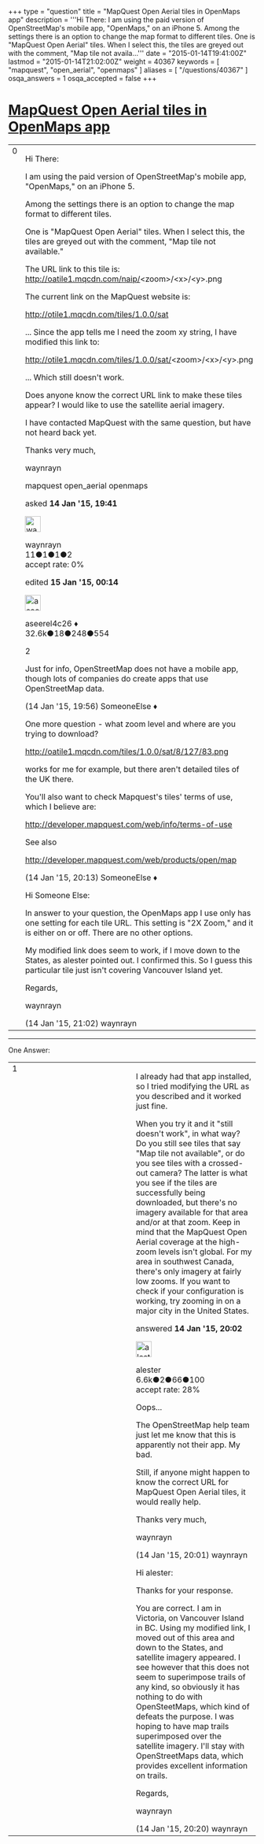 +++
type = "question"
title = "MapQuest Open Aerial tiles in OpenMaps app"
description = '''Hi There: I am using the paid version of OpenStreetMap&#x27;s mobile app, &quot;OpenMaps,&quot; on an iPhone 5. Among the settings there is an option to change the map format to different tiles. One is &quot;MapQuest Open Aerial&quot; tiles. When I select this, the tiles are greyed out with the comment, &quot;Map tile not availa...'''
date = "2015-01-14T19:41:00Z"
lastmod = "2015-01-14T21:02:00Z"
weight = 40367
keywords = [ "mapquest", "open_aerial", "openmaps" ]
aliases = [ "/questions/40367" ]
osqa_answers = 1
osqa_accepted = false
+++

<div class="headNormal">

# [MapQuest Open Aerial tiles in OpenMaps app](/questions/40367/mapquest-open-aerial-tiles-in-openmaps-app)

</div>

<div id="main-body">

<div id="askform">

<table id="question-table" style="width:100%;">
<colgroup>
<col style="width: 50%" />
<col style="width: 50%" />
</colgroup>
<tbody>
<tr>
<td style="width: 30px; vertical-align: top"><div class="vote-buttons">
<span id="post-40367-upvote" class="ajax-command post-vote up" rel="nofollow" title="I like this post (click again to cancel)"> </span>
<div id="post-40367-score" class="post-score" title="current number of votes">
0
</div>
<span id="post-40367-downvote" class="ajax-command post-vote down" rel="nofollow" title="I dont like this post (click again to cancel)"> </span> <span id="favorite-mark" class="ajax-command favorite-mark" rel="nofollow" title="mark/unmark this question as favorite (click again to cancel)"> </span>
<div id="favorite-count" class="favorite-count">
&#10;</div>
</div></td>
<td><div id="item-right">
<div class="question-body">
<p>Hi There:</p>
<p>I am using the paid version of OpenStreetMap's mobile app, "OpenMaps," on an iPhone 5.</p>
<p>Among the settings there is an option to change the map format to different tiles.</p>
<p>One is "MapQuest Open Aerial" tiles. When I select this, the tiles are greyed out with the comment, "Map tile not available."</p>
<p>The URL link to this tile is: <a href="http://oatile1.mqcdn.com/naip/">http://oatile1.mqcdn.com/naip/</a>&lt;zoom&gt;/&lt;x&gt;/&lt;y&gt;.png</p>
<p>The current link on the MapQuest website is:</p>
<p><a href="http://otile1.mqcdn.com/tiles/1.0.0/sat">http://otile1.mqcdn.com/tiles/1.0.0/sat</a></p>
<p>... Since the app tells me I need the zoom xy string, I have modified this link to:</p>
<p><a href="http://otile1.mqcdn.com/tiles/1.0.0/sat/">http://otile1.mqcdn.com/tiles/1.0.0/sat/</a>&lt;zoom&gt;/&lt;x&gt;/&lt;y&gt;.png</p>
<p>... Which still doesn't work.</p>
<p>Does anyone know the correct URL link to make these tiles appear? I would like to use the satellite aerial imagery.</p>
<p>I have contacted MapQuest with the same question, but have not heard back yet.</p>
<p>Thanks very much,</p>
<p>waynrayn</p>
</div>
<div id="question-tags" class="tags-container tags">
<span class="post-tag tag-link-mapquest" rel="tag" title="see questions tagged &#39;mapquest&#39;">mapquest</span> <span class="post-tag tag-link-open_aerial" rel="tag" title="see questions tagged &#39;open_aerial&#39;">open_aerial</span> <span class="post-tag tag-link-openmaps" rel="tag" title="see questions tagged &#39;openmaps&#39;">openmaps</span>
</div>
<div id="question-controls" class="post-controls">
&#10;</div>
<div class="post-update-info-container">
<div class="post-update-info post-update-info-user">
<p>asked <strong>14 Jan '15, 19:41</strong></p>
<img src="https://secure.gravatar.com/avatar/7b802ec1eb2e9308d1767139dc643d45?s=32&amp;d=identicon&amp;r=g" class="gravatar" width="32" height="32" alt="waynrayn&#39;s gravatar image" />
<p><span>waynrayn</span><br />
<span class="score" title="11 reputation points">11</span><span title="1 badges"><span class="badge1">●</span><span class="badgecount">1</span></span><span title="1 badges"><span class="silver">●</span><span class="badgecount">1</span></span><span title="2 badges"><span class="bronze">●</span><span class="badgecount">2</span></span><br />
<span class="accept_rate" title="Rate of the user&#39;s accepted answers">accept rate:</span> <span title="waynrayn has no accepted answers">0%</span></p>
</div>
<div class="post-update-info post-update-info-edited">
<p><span> edited <strong>15 Jan '15, 00:14</strong> </span></p>
<img src="https://secure.gravatar.com/avatar/66f0dc05b44574e3894be07b0b37cf37?s=32&amp;d=identicon&amp;r=g" class="gravatar" width="32" height="32" alt="aseerel4c26&#39;s gravatar image" />
<p><span>aseerel4c26 ♦</span><br />
<span class="score" title="32615 reputation points"><span>32.6k</span></span><span title="18 badges"><span class="badge1">●</span><span class="badgecount">18</span></span><span title="248 badges"><span class="silver">●</span><span class="badgecount">248</span></span><span title="554 badges"><span class="bronze">●</span><span class="badgecount">554</span></span></p>
</div>
</div>
<div id="comments-container-40367" class="comments-container">
<span id="40368"></span>
<div id="comment-40368" class="comment">
<div id="post-40368-score" class="comment-score">
2
</div>
<div class="comment-text">
<p>Just for info, OpenStreetMap does not have a mobile app, though lots of companies do create apps that use OpenStreetMap data.</p>
</div>
<div id="comment-40368-info" class="comment-info">
<span class="comment-age">(14 Jan '15, 19:56)</span> <span class="comment-user userinfo">SomeoneElse ♦</span>
</div>
</div>
<span id="40371"></span>
<div id="comment-40371" class="comment">
<div id="post-40371-score" class="comment-score">
&#10;</div>
<div class="comment-text">
<p>One more question - what zoom level and where are you trying to download?</p>
<p><a href="http://oatile1.mqcdn.com/tiles/1.0.0/sat/8/127/83.png">http://oatile1.mqcdn.com/tiles/1.0.0/sat/8/127/83.png</a></p>
<p>works for me for example, but there aren't detailed tiles of the UK there.</p>
<p>You'll also want to check Mapquest's tiles' terms of use, which I believe are:</p>
<p><a href="http://developer.mapquest.com/web/info/terms-of-use">http://developer.mapquest.com/web/info/terms-of-use</a></p>
<p>See also</p>
<p><a href="http://developer.mapquest.com/web/products/open/map">http://developer.mapquest.com/web/products/open/map</a></p>
</div>
<div id="comment-40371-info" class="comment-info">
<span class="comment-age">(14 Jan '15, 20:13)</span> <span class="comment-user userinfo">SomeoneElse ♦</span>
</div>
</div>
<span id="40374"></span>
<div id="comment-40374" class="comment">
<div id="post-40374-score" class="comment-score">
&#10;</div>
<div class="comment-text">
<p>Hi Someone Else:</p>
<p>In answer to your question, the OpenMaps app I use only has one setting for each tile URL. This setting is "2X Zoom," and it is either on or off. There are no other options.</p>
<p>My modified link does seem to work, if I move down to the States, as alester pointed out. I confirmed this. So I guess this particular tile just isn't covering Vancouver Island yet.</p>
<p>Regards,</p>
<p>waynrayn</p>
</div>
<div id="comment-40374-info" class="comment-info">
<span class="comment-age">(14 Jan '15, 21:02)</span> <span class="comment-user userinfo">waynrayn</span>
</div>
</div>
</div>
<div id="comment-tools-40367" class="comment-tools">
&#10;</div>
<div class="clear">
&#10;</div>
<div id="comment-40367-form-container" class="comment-form-container">
&#10;</div>
<div class="clear">
&#10;</div>
</div></td>
</tr>
</tbody>
</table>

------------------------------------------------------------------------

<div class="tabBar">

<span id="sort-top"></span>

<div class="headQuestions">

One Answer:

</div>

</div>

<span id="40370"></span>

<div id="answer-container-40370" class="answer">

<table style="width:100%;">
<colgroup>
<col style="width: 50%" />
<col style="width: 50%" />
</colgroup>
<tbody>
<tr>
<td style="width: 30px; vertical-align: top"><div class="vote-buttons">
<span id="post-40370-upvote" class="ajax-command post-vote up" rel="nofollow" title="I like this post (click again to cancel)"> </span>
<div id="post-40370-score" class="post-score" title="current number of votes">
1
</div>
<span id="post-40370-downvote" class="ajax-command post-vote down" rel="nofollow" title="I dont like this post (click again to cancel)"> </span>
</div></td>
<td><div class="item-right">
<div class="answer-body">
<p>I already had that app installed, so I tried modifying the URL as you described and it worked just fine.</p>
<p>When you try it and it "still doesn't work", in what way? Do you still see tiles that say "Map tile not available", or do you see tiles with a crossed-out camera? The latter is what you see if the tiles are successfully being downloaded, but there's no imagery available for that area and/or at that zoom. Keep in mind that the MapQuest Open Aerial coverage at the high-zoom levels isn't global. For my area in southwest Canada, there's only imagery at fairly low zooms. If you want to check if your configuration is working, try zooming in on a major city in the United States.</p>
</div>
<div class="answer-controls post-controls">
&#10;</div>
<div class="post-update-info-container">
<div class="post-update-info post-update-info-user">
<p>answered <strong>14 Jan '15, 20:02</strong></p>
<img src="https://secure.gravatar.com/avatar/087bb38ba920baadf1df9dfc473208ec?s=32&amp;d=identicon&amp;r=g" class="gravatar" width="32" height="32" alt="alester&#39;s gravatar image" />
<p><span>alester</span><br />
<span class="score" title="6631 reputation points"><span>6.6k</span></span><span title="2 badges"><span class="badge1">●</span><span class="badgecount">2</span></span><span title="66 badges"><span class="silver">●</span><span class="badgecount">66</span></span><span title="100 badges"><span class="bronze">●</span><span class="badgecount">100</span></span><br />
<span class="accept_rate" title="Rate of the user&#39;s accepted answers">accept rate:</span> <span title="alester has 37 accepted answers">28%</span></p>
</div>
</div>
<div id="comments-container-40370" class="comments-container">
<span id="40369"></span>
<div id="comment-40369" class="comment">
<div id="post-40369-score" class="comment-score">
&#10;</div>
<div class="comment-text">
<p>Oops...</p>
<p>The OpenStreetMap help team just let me know that this is apparently not their app. My bad.</p>
<p>Still, if anyone might happen to know the correct URL for MapQuest Open Aerial tiles, it would really help.</p>
<p>Thanks very much,</p>
<p>waynrayn</p>
</div>
<div id="comment-40369-info" class="comment-info">
<span class="comment-age">(14 Jan '15, 20:01)</span> <span class="comment-user userinfo">waynrayn</span>
</div>
</div>
<span id="40372"></span>
<div id="comment-40372" class="comment">
<div id="post-40372-score" class="comment-score">
&#10;</div>
<div class="comment-text">
<p>Hi alester:</p>
<p>Thanks for your response.</p>
<p>You are correct. I am in Victoria, on Vancouver Island in BC. Using my modified link, I moved out of this area and down to the States, and satellite imagery appeared. I see however that this does not seem to superimpose trails of any kind, so obviously it has nothing to do with OpenSteetMaps, which kind of defeats the purpose. I was hoping to have map trails superimposed over the satellite imagery. I'll stay with OpenStreetMaps data, which provides excellent information on trails.</p>
<p>Regards,</p>
<p>waynrayn</p>
</div>
<div id="comment-40372-info" class="comment-info">
<span class="comment-age">(14 Jan '15, 20:20)</span> <span class="comment-user userinfo">waynrayn</span>
</div>
</div>
</div>
<div id="comment-tools-40370" class="comment-tools">
&#10;</div>
<div class="clear">
&#10;</div>
<div id="comment-40370-form-container" class="comment-form-container">
&#10;</div>
<div class="clear">
&#10;</div>
</div></td>
</tr>
</tbody>
</table>

</div>

<div class="paginator-container-left">

</div>

</div>

</div>

